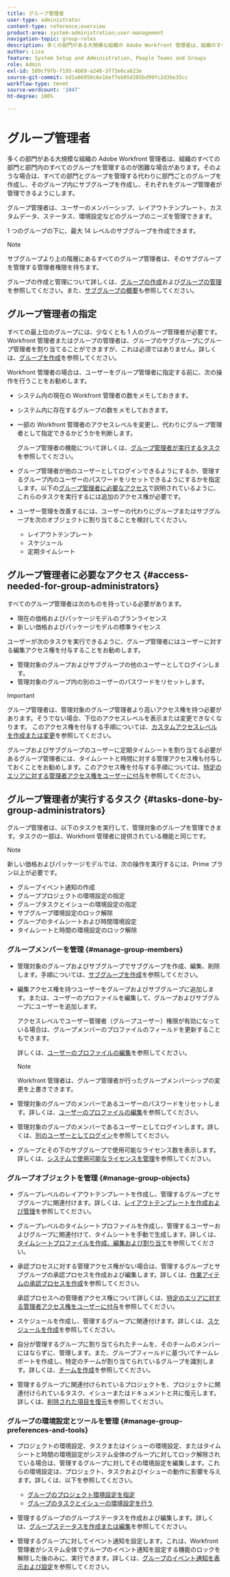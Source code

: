 ```yaml
---
title: グループ管理者
user-type: administrator
content-type: reference;overview
product-area: system-administration;user-management
navigation-topic: group-roles
description: 多くの部門がある大規模な組織の Adobe Workfront 管理者は、組織のすべての部門と部門内のすべてのグループを管理するのが困難な場合があります。そのような場合は、すべての部門とグループを管理する代わりに部門ごとのグループを作成し、そのグループ内にサブグループを作成し、それぞれをグループ管理者が管理できるようにします。
author: Lisa
feature: System Setup and Administration, People Teams and Groups
role: Admin
exl-id: 589cf9fb-f195-4b69-a240-3f73e6ca623e
source-git-commit: bd1a66950c6e16ef7eb05d385bd99fc2d3be35cc
workflow-type: tm+mt
source-wordcount: '1047'
ht-degree: 100%

---
```


# グループ管理者

<!-- Audited: 12/2023 -->

多くの部門がある大規模な組織の Adobe Workfront 管理者は、組織のすべての部門と部門内のすべてのグループを管理するのが困難な場合があります。そのような場合は、すべての部門とグループを管理する代わりに部門ごとのグループを作成し、そのグループ内にサブグループを作成し、それぞれをグループ管理者が管理できるようにします。

グループ管理者は、ユーザーのメンバーシップ、レイアウトテンプレート、カスタムデータ、ステータス、環境設定などのグループのニーズを管理できます。

1 つのグループの下に、最大 14 レベルのサブグループを作成できます。

>[!NOTE]
>
>サブグループより上の階層にあるすべてのグループ管理者は、そのサブグループを管理する管理者権限を持ちます。

グループの作成と管理について詳しくは、[グループの作成](../../../administration-and-setup/manage-groups/create-and-manage-groups/create-a-group.md)および[グループの管理](../../../administration-and-setup/manage-groups/create-and-manage-groups/manage-a-group.md)を参照してください。また、[サブグループの概要](../../../administration-and-setup/manage-groups/groups-overview/subgroups.md)も参照してください。

## グループ管理者の指定

すべての最上位のグループには、少なくとも 1 人のグループ管理者が必要です。Workfront 管理者またはグループの管理者は、グループのサブグループにグループ管理者を割り当てることができますが、これは必須ではありません。詳しくは、[グループを作成](../../../administration-and-setup/manage-groups/create-and-manage-groups/create-a-group.md)を参照してください。

Workfront 管理者の場合は、ユーザーをグループ管理者に指定する前に、次の操作を行うことをお勧めします。

* システム内の現在の Workfront 管理者の数をメモしておきます。
* システム内に存在するグループの数をメモしておきます。
* 一部の Workfront 管理者のアクセスレベルを変更し、代わりにグループ管理者として指定できるかどうかを判断します。

  グループ管理者の機能について詳しくは、[グループ管理者が実行するタスク](#tasks-done-by-group-administrators)を参照してください。

* グループ管理者が他のユーザーとしてログインできるようにするか、管理するグループ内のユーザーのパスワードをリセットできるようにするかを指定します。以下の[グループ管理者に必要なアクセス](#access-needed-for-group-administrators)で説明されているように、これらのタスクを実行するには追加のアクセス権が必要です。
* ユーザー管理を改善するには、ユーザーの代わりにグループまたはサブグループを次のオブジェクトに割り当てることを検討してください。

   * レイアウトテンプレート
   * スケジュール
   * 定期タイムシート

## グループ管理者に必要なアクセス {#access-needed-for-group-administrators}

すべてのグループ管理者は次のものを持っている必要があります。

* 現在の価格およびパッケージモデルのプランライセンス
* 新しい価格およびパッケージモデルの標準ライセンス

ユーザーが次のタスクを実行できるように、グループ管理者にはユーザーに対する編集アクセス権を付与することをお勧めします。

* 管理対象のグループおよびサブグループの他のユーザーとしてログインします。
* 管理対象のグループ内の別のユーザーのパスワードをリセットします。

>[!IMPORTANT]
>
>グループ管理者は、管理対象のグループ管理者より高いアクセス権を持つ必要があります。そうでない場合、下位のアクセスレベルを表示または変更できなくなります。
>このアクセス権を付与する手順については、[カスタムアクセスレベルを作成または変更](../../../administration-and-setup/add-users/configure-and-grant-access/create-modify-access-levels.md)を参照してください。

グループおよびサブグループのユーザーに定期タイムシートを割り当てる必要があるグループ管理者には、タイムシートと時間に対する管理アクセス権も付与しておくことをお勧めします。このアクセス権を付与する手順については、[特定のエリアに対する管理者アクセス権をユーザーに付与](../../../administration-and-setup/add-users/configure-and-grant-access/grant-users-admin-access-certain-areas.md)を参照してください。

## グループ管理者が実行するタスク {#tasks-done-by-group-administrators}

グループ管理者は、以下のタスクを実行して、管理対象のグループを管理できます。タスクの一部は、Workfront 管理者に提供されている機能と同じです。

>[!NOTE]
>
>新しい価格およびパッケージモデルでは、次の操作を実行するには、Prime プラン以上が必要です。
>
> * グループイベント通知の作成
> * グループプロジェクトの環境設定の指定
> * グループタスクとイシューの環境設定の指定
> * サブグループ環境設定のロック解除
> * グループのタイムシートおよび時間環境設定
> * タイムシートと時間の環境設定のロック解除

### グループメンバーを管理 {#manage-group-members}

* 管理対象のグループおよびサブグループでサブグループを作成、編集、削除します。手順については、[サブグループを作成](../../../administration-and-setup/manage-groups/create-and-manage-subgroups/create-a-subgroup.md)を参照してください。
* 編集アクセス権を持つユーザーをグループおよびサブグループに追加します。または、ユーザーのプロファイルを編集して、グループおよびサブグループにユーザーを追加します。

  アクセスレベルでユーザー管理者（グループユーザー）権限が有効になっている場合は、グループメンバーのプロファイルのフィールドを更新することもできます。

  詳しくは、[ユーザーのプロファイルの編集](../../../administration-and-setup/add-users/create-and-manage-users/edit-a-users-profile.md)を参照してください。

  >[!NOTE]
  >
  >Workfront 管理者は、グループ管理者が行ったグループメンバーシップの変更を上書きできます。

* 管理対象のグループのメンバーであるユーザーのパスワードをリセットします。詳しくは、[ユーザーのプロファイルの編集](../../../administration-and-setup/add-users/create-and-manage-users/edit-a-users-profile.md)を参照してください。
* 管理対象のグループのメンバーであるユーザーとしてログインします。詳しくは、[別のユーザーとしてログイン](../../../administration-and-setup/add-users/create-and-manage-users/log-in-as-another-user.md)を参照してください。
* グループとその下のサブグループで使用可能なライセンス数を表示します。詳しくは、[システムで使用可能なライセンスを管理](../../../administration-and-setup/get-started-wf-administration/manage-available-licenses-in-your-system.md)を参照してください。

### グループオブジェクトを管理 {#manage-group-objects}

* グループレベルのレイアウトテンプレートを作成し、管理するグループとサブグループに関連付けます。詳しくは、[レイアウトテンプレートを作成および管理](../../../administration-and-setup/customize-workfront/use-layout-templates/create-and-manage-layout-templates.md)を参照してください。
* グループレベルのタイムシートプロファイルを作成し、管理するユーザーおよびグループに関連付けて、タイムシートを手動で生成します。詳しくは、[タイムシートプロファイルを作成、編集および割り当て](../../../timesheets/create-and-manage-timesheets/create-timesheet-profiles.md)を参照してください。
* 承認プロセスに対する管理アクセス権がない場合は、管理するグループとサブグループの承認プロセスを作成および編集します。詳しくは、[作業アイテムの承認プロセスを作成](../../../administration-and-setup/customize-workfront/configure-approval-milestone-processes/create-approval-processes.md)を参照してください。

  承認プロセスへの管理者アクセス権について詳しくは、[特定のエリアに対する管理者アクセス権をユーザーに付与](../../../administration-and-setup/add-users/configure-and-grant-access/grant-users-admin-access-certain-areas.md)を参照してください。

* スケジュールを作成し、管理するグループに関連付けます。詳しくは、[スケジュールを作成](../../../administration-and-setup/set-up-workfront/configure-timesheets-schedules/create-schedules.md)を参照してください。
* 自分が管理するグループに割り当てられたチームを、そのチームのメンバーにはならずに、管理します。また、グループフィールドに基づいてチームレポートを作成し、特定のチームが割り当てられているグループを識別します。詳しくは、[チームを作成](../../../people-teams-and-groups/create-and-manage-teams/create-a-team.md)を参照してください。
* 管理するグループに関連付けられているプロジェクトを、プロジェクトに関連付けられているタスク、イシューまたはドキュメントと共に復元します。詳しくは、[削除された項目を復元](../../../administration-and-setup/manage-workfront/manage-deleted-items/restore-deleted-items.md)を参照してください。

### グループの環境設定とツールを管理 {#manage-group-preferences-and-tools}

* プロジェクトの環境設定、タスクまたはイシューの環境設定、またはタイムシートと時間の環境設定がシステム全体のグループに対してロック解除されている場合は、管理するグループに対してその環境設定を編集します。これらの環境設定は、プロジェクト、タスクおよびイシューの動作に影響を与えます。詳しくは、以下を参照してください。

   * [グループのプロジェクト環境設定を指定](../../../administration-and-setup/manage-groups/create-and-manage-groups/configure-project-preferences-group.md)
   * [グループのタスクとイシューの環境設定を行う](../../../administration-and-setup/manage-groups/create-and-manage-groups/configure-task-issue-preferences-group.md)

* 管理するグループのグループステータスを作成および編集します。詳しくは、[グループステータスを作成または編集](../../../administration-and-setup/manage-groups/manage-group-statuses/create-or-edit-a-group-status.md)を参照してください。
* 管理するグループに対してイベント通知を設定します。これは、Workfront 管理者がシステム全体でグループのイベント通知を設定する機能のロックを解除した後のみに、実行できます。詳しくは、[グループのイベント通知を表示および設定](../../../administration-and-setup/manage-groups/create-and-manage-groups/view-and-configure-event-notifications-group.md)を参照してください。
